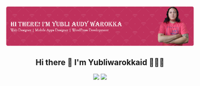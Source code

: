 ![Header](./img/github-header.png)

## <h2 align="center">Hi there 👋 I'm Yubliwarokkaid 🫰💖✨</h2>

<div align='center'>
<a href='https://github.com/sponsors/yubliwarokkaid'><img src="https://img.shields.io/badge/sponsor-30363D?style=for-the-badge&logo=GitHub-Sponsors&logoColor=#white"></a>
<a href='buymeacoffee.com/yubliwarokka'><img src="https://img.shields.io/badge/Buy_Me_A_Coffee-FFDD00?style=for-the-badge&logo=buy-me-a-coffee&logoColor=black"></a>
</div>
<!--
**yubliwarokkaid/yubliwarokkaid** is a ✨ _special_ ✨ repository because its `README.md` (this file) appears on your GitHub profile.

Here are some ideas to get you started:

- 🔭 I’m currently working on ...
- 🌱 I’m currently learning ...
- 👯 I’m looking to collaborate on ...
- 🤔 I’m looking for help with ...
- 💬 Ask me about ...
- 📫 How to reach me: ...
- 😄 Pronouns: ...
- ⚡ Fun fact: ...
  -->

<p align="center">Let me introduce myself, I am a web designer and mobile designer from Indonesia,<br>who continues to learn and learn every day.</p>

##### <p align="center">✨My Skills</p>

<div align="center">
    <img  src="https://img.shields.io/badge/Wordpress-52525b?style=for-the-badge&logo=wordpress&logoColor=white" alt="WordPress">
    <img  src="https://img.shields.io/badge/Tailwind_CSS-00BCFF?style=for-the-badge&logo=tailwind-css&logoColor=white" alt="Tailwind CSS">
    <img  src="https://img.shields.io/badge/next%20js-0f172a?style=for-the-badge&logo=nextdotjs&logoColor=white" alt="Next JS">
    <img  src="https://img.shields.io/badge/React-20232A?style=for-the-badge&logo=react&logoColor=61DAFB" alt="React JS">
    <img  src="https://img.shields.io/badge/React_Native-20232A?style=for-the-badge&logo=react&logoColor=61DAFB" alt="React Native">
</div>
<br>
<div align='center'><img src="https://github-readme-stats.vercel.app/api?username=yubliwarokkaid&show_icons=true&theme=nord" width='350' style="max-width: 100%;"></div>

##### <p align="center">💻My Workspace</p>

<div align="center">
    <img  src="https://img.shields.io/badge/Windows_11-0078d4?style=for-the-badge&logo=windows-11&logoColor=white" alt="Windows">
    <img  src="https://img.shields.io/badge/intel-core%20i5%2014th-%230071C5.svg?&style=for-the-badge&logo=intel&logoColor=white" alt="Intel">
    <img  src="https://img.shields.io/badge/RAM-32GB-%230071C5.svg?&style=for-the-badge&logoColor=white" alt="Ram">
    <img  src="https://img.shields.io/badge/NVME-512GB-%230071C5.svg?&style=for-the-badge&logoColor=white" alt="Ram">
    <img  src="https://img.shields.io/badge/NVIDIA-GTX_1650_SUPER-76B900?style=for-the-badge&logo=nvidia&logoColor=white" alt="Nvidia">
</div>
<br>
<div align='center'><img src="https://github-readme-stats.vercel.app/api/top-langs/?username=yubliwarokkaid&layout=compact" width='350' style="max-width: 100%;"></div>

<!-- ![image](https://img.shields.io/badge/next%20js-000000?style=for-the-badge&logo=nextdotjs&logoColor=white) -->
